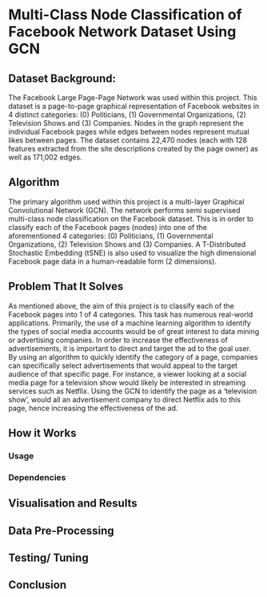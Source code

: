 # Multi-Class Node Classification of Facebook Network Dataset Using GCN

## Dataset Background:

The Facebook Large Page-Page Network was used within this project. This dataset is a page-to-page graphical representation of Facebook websites in 4 distinct categories: (0) Politicians, (1) Governmental Organizations, (2) Television Shows and (3) Companies. Nodes in the graph represent the individual Facebook pages while edges between nodes represent mutual likes between pages. The dataset contains 22,470 nodes (each with 128 features extracted from the site descriptions created by the page owner) as well as 171,002 edges.

## Algorithm

The primary algorithm used within this project is a multi-layer Graphical Convolutional Network (GCN). The network performs semi supervised multi-class node classification on the Facebook dataset. This is in order to classify each of the Facebook pages (nodes) into one of the aforementioned 4 categories: (0) Politicians, (1) Governmental Organizations, (2) Television Shows and (3) Companies. A T-Distributed Stochastic Embedding (tSNE) is also used to visualize the high dimensional Facebook page data in a human-readable form (2 dimensions).

## Problem That It Solves

As mentioned above, the aim of this project is to classify each of the Facebook pages into 1 of 4 categories. This task has numerous real-world applications. Primarily, the use of a machine learning algorithm to identify the types of social media accounts would be of great interest to data mining or advertising companies. In order to increase the effectiveness of advertisements, it is important to direct and target the ad to the goal user. By using an algorithm to quickly identify the category of a page, companies can specifically select advertisements that would appeal to the target audience of that specific page. For instance, a viewer looking at a social media page for a television show would likely be interested in streaming services such as Netflix. Using the GCN to identify the page as a ‘television show’, would all an advertisement company to direct Netflix ads to this page, hence increasing the effectiveness of the ad.

## How it Works

### Usage

### Dependencies

## Visualisation and Results

## Data Pre-Processing

## Testing/ Tuning

## Conclusion
